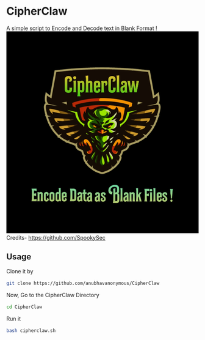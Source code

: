 # CipherClaw

A simple script to Encode and Decode text in Blank Format !
<img src="1607439757025.jpg"><br>
Credits- https://github.com/SpookySec

## Usage
Clone it by
```bash
git clone https://github.com/anubhavanonymous/CipherClaw
```
Now, Go to the CipherClaw Directory
```bash
cd CipherClaw
```
Run it 
```bash
bash cipherclaw.sh
```
